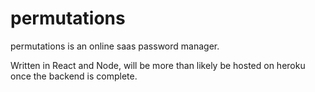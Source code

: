 # permutations

permutations is an online saas password manager.

Written in React and Node, will be more than likely be hosted on heroku once the backend is complete.

